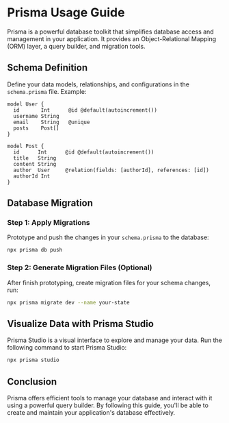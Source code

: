 # Prisma Usage Guide

Prisma is a powerful database toolkit that simplifies database access and management in your application. It provides an Object-Relational Mapping (ORM) layer, a query builder, and migration tools.

## Schema Definition

Define your data models, relationships, and configurations in the `schema.prisma` file. Example:

```prisma
model User {
  id       Int      @id @default(autoincrement())
  username String
  email    String   @unique
  posts    Post[]
}

model Post {
  id      Int      @id @default(autoincrement())
  title   String
  content String
  author  User     @relation(fields: [authorId], references: [id])
  authorId Int
}
```

## Database Migration

### Step 1: Apply Migrations

Prototype and push the changes in your `schema.prisma` to the database:

```bash
npx prisma db push
```

### Step 2: Generate Migration Files (Optional)

After finish prototyping, create migration files for your schema changes, run:

```bash
npx prisma migrate dev --name your-state
```

## Visualize Data with Prisma Studio

Prisma Studio is a visual interface to explore and manage your data. Run the following command to start Prisma Studio:

```bash
npx prisma studio
```

## Conclusion

Prisma offers efficient tools to manage your database and interact with it using a powerful query builder. By following this guide, you'll be able to create and maintain your application's database effectively.
